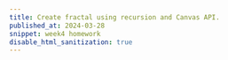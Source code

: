 ```yaml
---
title: Create fractal using recursion and Canvas API.
published_at: 2024-03-28
snippet: week4 homework
disable_html_sanitization: true
---
```


<canvas id='fractal_tree_0'></canvas>

<script type='module'>

    // get and format canvas
    const cnv = document.getElementById ('fractal_tree_0')
    cnv.width = cnv.parentNode.scrollWidth
    cnv.height = cnv.width * 9 / 16

    // get canvas context
    const ctx = cnv.getContext ('2d')

    // this is the recursive function that will draw the tree
    // it accepts three arguments:
    // base: vector describing the starting position
    // stem: vector describing the new line
    // generation: integer limiting the number of recursions
    function tree (base, stem, generation) {

        // start with the base position
        // we want to tranform it, so we make a copy
        const end = base.clone ()

        // add the stem to the start position
        end.add (stem)

        // draw the line from the start point
        // to the end point
        ctx.beginPath ()
        ctx.moveTo (base.x, base.y)
        ctx.lineTo (end.x, end.y)
        ctx.stroke ()

        // if generations is still positive
        if (generation > 0) {

            // clone the stem
            const L_stem = stem.clone ()

            // rotate it anti-clockwise
            L_stem.rotate (-TAU / 7)

            // reduce the length
            L_stem.mult (0.6)

            // clone the stem again
            const R_stem = stem.clone ()

            // rotate this one clockwise
            R_stem.rotate (TAU / 7)

            // reduce its length
            R_stem.mult (0.6)

            // decrease generation by 1
            const next_gen = generation - 1

            // recursively call tree twice, 
            // with end as the new base
            // L_stem & R_stem as the new stems
            // and next_gen as the new generation
            tree (end, L_stem, next_gen)
            tree (end, R_stem, next_gen)
        }
    }

    // new vector defining the starting point of our tree
    const seed = new Vector (cnv.width / 2, cnv.height)

    // new vector defining the first stem
    // ie. 150 pixels straight up
    const shoot = new Vector (0, -150)

    // pass seed in as the base argument
    // shoot as the stem argument
    // and 7, denoting that we want 7 recursions
    tree (seed, shoot, 7)
</script>